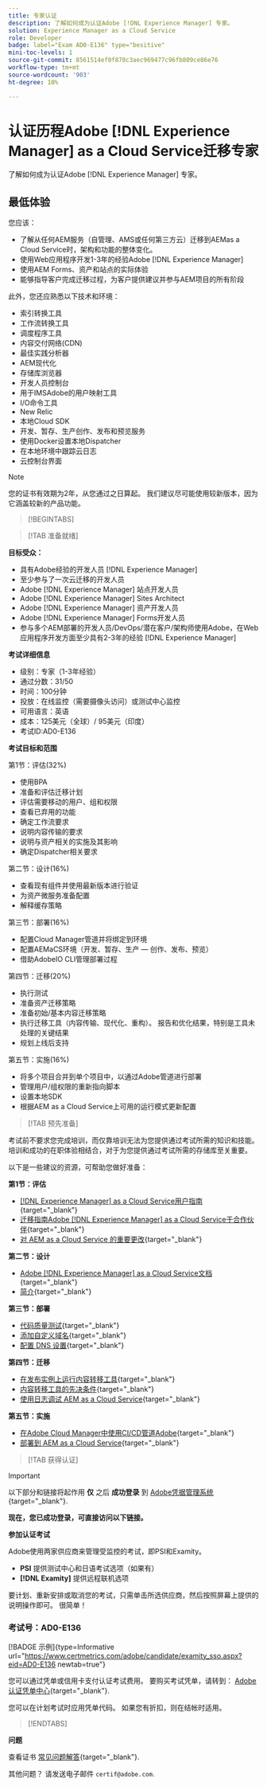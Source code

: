 ```yaml
---
title: 专家认证
description: 了解如何成为认证Adobe [!DNL Experience Manager] 专家。
solution: Experience Manager as a Cloud Service
role: Developer
badge: label="Exam AD0-E136" type="besitive"
mini-toc-levels: 1
source-git-commit: 8561514ef0f870c3aec969477c96fb809ce86e76
workflow-type: tm+mt
source-wordcount: '903'
ht-degree: 10%

---
```


# 认证历程Adobe [!DNL Experience Manager] as a Cloud Service迁移专家

了解如何成为认证Adobe [!DNL Experience Manager] 专家。

## 最低体验

您应该：

* 了解从任何AEM服务（自管理、AMS或任何第三方云）迁移到AEMas a Cloud Service时，架构和功能的整体变化。
* 使用Web应用程序开发1-3年的经验Adobe [!DNL Experience Manager]
* 使用AEM Forms、资产和站点的实际体验
* 能够指导客户完成迁移过程，为客户提供建议并参与AEM项目的所有阶段

此外，您还应熟悉以下技术和环境：

* 索引转换工具
* 工作流转换工具
* 调度程序工具
* 内容交付网络(CDN)
* 最佳实践分析器
* AEM现代化
* 存储库浏览器
* 开发人员控制台
* 用于IMSAdobe的用户映射工具
* I/O命令工具
* New Relic
* 本地Cloud SDK
* 开发、暂存、生产创作、发布和预览服务
* 使用Docker设置本地Dispatcher
* 在本地环境中跟踪云日志
* 云控制台界面

>[!NOTE]
>
>您的证书有效期为2年，从您通过之日算起。 我们建议尽可能使用较新版本，因为它涵盖较新的产品功能。

>[!BEGINTABS]

>[!TAB 准备就绪]

**目标受众：**

* 具有Adobe经验的开发人员 [!DNL Experience Manager]
* 至少参与了一次云迁移的开发人员
* Adobe [!DNL Experience Manager] 站点开发人员
* Adobe [!DNL Experience Manager] Sites Architect
* Adobe [!DNL Experience Manager] 资产开发人员
* Adobe [!DNL Experience Manager] Forms开发人员
* 参与多个AEM部署的开发人员/DevOps/潜在客户/架构师使用Adobe，在Web应用程序开发方面至少具有2-3年的经验 [!DNL Experience Manager]

**考试详细信息**

* 级别：专家（1-3年经验）
* 通过分数：31/50
* 时间：100分钟
* 投放：在线监控（需要摄像头访问）或测试中心监控
* 可用语言：英语
* 成本：125美元（全球）/ 95美元（印度）
* 考试ID:AD0-E136

**考试目标和范围**

第1节：评估(32%)

* 使用BPA
* 准备和评估迁移计划
* 评估需要移动的用户、组和权限
* 查看已弃用的功能
* 确定工作流要求
* 说明内容传输的要求
* 说明与资产相关的实施及其影响
* 确定Dispatcher相关要求

第二节：设计(16%)

* 查看现有组件并使用最新版本进行验证
* 为资产微服务准备配置
* 解释缓存策略

第三节：部署(16%)

* 配置Cloud Manager管道并将绑定到环境
* 配置AEMaCS环境（开发、暂存、生产 — 创作、发布、预览）
* 借助AdobeIO CLI管理部署过程

第四节：迁移(20%)

* 执行测试
* 准备资产迁移策略
* 准备初始/基本内容迁移策略
* 执行迁移工具（内容传输、现代化、重构）。 报告和优化结果，特别是工具未处理的关键结果
* 规划上线后支持

第五节：实施(16%)

* 将多个项目合并到单个项目中，以通过Adobe管道进行部署
* 管理用户/组权限的重新指向脚本
* 设置本地SDK
* 根据AEM as a Cloud Service上可用的运行模式更新配置

>[!TAB 预先准备]

考试前不要求您完成培训，而仅靠培训无法为您提供通过考试所需的知识和技能。 培训和成功的在职体验相结合，对于为您提供通过考试所需的存储库至关重要。

以下是一些建议的资源，可帮助您做好准备：

**第1节：评估**


* [[!DNL Experience Manager] as a Cloud Service用户指南](https://experienceleague.adobe.com/docs/experience-manager-cloud-service/content/home.html?lang=zh-Hans){target="_blank"}
* [迁移指南Adobe [!DNL Experience Manager] as a Cloud Service于合作伙伴](https://experienceleague.adobe.com/docs/experience-manager-cloud-service/content/migration-journey/getting-started-partners.html?lang=en){target="_blank"}
* [ 对 AEM as a Cloud Service 的重要更改](https://experienceleague.adobe.com/docs/experience-manager-cloud-service/content/release-notes/aem-cloud-changes.html?lang=zh-Hans){target="_blank"}

**第二节：设计**

* [Adobe [!DNL Experience Manager] as a Cloud Service文档](https://experienceleague.adobe.com/docs/experience-manager-cloud-service.html?lang=zh-Hans){target="_blank"}
* [简介](https://experienceleague.adobe.com/docs/experience-manager-cloud-service/content/implementing/content-delivery/caching.html){target="_blank"}

**第三节：部署**

* [代码质量测试](https://experienceleague.adobe.com/docs/experience-manager-cloud-service/content/implementing/using-cloud-manager/test-results/code-quality-testing.html?lang=zh-Hans){target="_blank"}
* [添加自定义域名](https://experienceleague.adobe.com/docs/experience-manager-cloud-service/content/implementing/using-cloud-manager/custom-domain-names/add-custom-domain-name.html?lang=en){target="_blank"}
* [配置 DNS 设置](https://experienceleague.adobe.com/docs/experience-manager-cloud-service/content/implementing/using-cloud-manager/custom-domain-names/configure-dns-settings.html?lang=en){target="_blank"}

**第四节：迁移**

* [在发布实例上运行内容转移工具](https://experienceleague.adobe.com/docs/experience-manager-cloud-service/content/migration-journey/cloud-migration/content-transfer-tool/running-content-transfer-tool-publish-instance.html?lang=en){target="_blank"}
* [内容转移工具的先决条件](https://experienceleague.adobe.com/docs/experience-manager-cloud-service/content/migration-journey/cloud-migration/content-transfer-tool/prerequisites-content-transfer-tool.html?lang=en){target="_blank"}
* [使用日志调试 AEM as a Cloud Service](https://experienceleague.adobe.com/docs/experience-manager-learn/cloud-service/debugging/debugging-aem-as-a-cloud-service/logs.html?lang=en){target="_blank"}

**第五节：实施**

* [在Adobe Cloud Manager中使用CI/CD管道Adobe](https://experienceleague.adobe.com/docs/experience-manager-learn/foundation/cloud-manager/use-the-cicd-pipeline-in-cloud-manager-for-aem.html?lang=en){target="_blank"}
* [部署到 AEM as a Cloud Service](https://experienceleague.adobe.com/docs/experience-manager-cloud-service/content/implementing/deploying/overview.html?lang=en){target="_blank"}

>[!TAB 获得认证]

>[!IMPORTANT]
>
>以下部分和链接将起作用 **仅**  之后 **成功登录** 到 [Adobe凭据管理系统](http://www.certmetrics.com/adobe){target="_blank"}.


**现在，您已成功登录，可直接访问以下链接。**

**参加认证考试**

Adobe使用两家供应商来管理受监控的考试，即PSI和Examity。

* **PSI** 提供测试中心和日语考试选项（如果有）
* **[!DNL Examity]** 提供远程联机选项

要计划、重新安排或取消您的考试，只需单击所选供应商，然后按照屏幕上提供的说明操作即可。 很简单！

### 考试号：AD0-E136

[!BADGE 示例]{type=Informative url="https://www.certmetrics.com/adobe/candidate/examity_sso.aspx?eid=AD0-E136 newtab=true"}

您可以通过凭单或信用卡支付认证考试费用。 要购买考试凭单，请转到： [Adobe认证凭单中心](https://market.xvoucher.com/adobe/global){target="_blank"}.

您可以在计划考试时应用凭单代码。 如果您有折扣，则在结帐时适用。

>[!ENDTABS]

**问题**

查看证书 [常见问题解答](https://experienceleague.adobe.com/docs/certification/certification/faq.html?lang=en){target="_blank"}.

其他问题？ 请发送电子邮件 `certif@adobe.com`.

